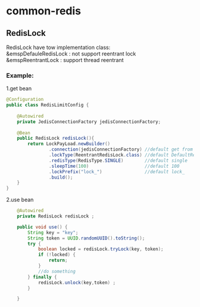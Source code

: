 # common-redis

## RedisLock

RedisLock have tow implementation class:   
&emspDefauleRedisLock : not support reentrant lock   
&emspReentrantLock : support thread reentrant

### Example:

1.get bean
```java
@Configuration
public class RedisLimitConfig {
  
    @Autowired
    private JedisConnectionFactory jedisConnectionFactory;
    
    @Bean
    public RedisLock redisLock(){
        return LockPayLoad.newBuilder()
                .connection(jedisConnectionFactory) //default get from spring ioc
                .lockType(ReentrantRedisLock.class) //default DefaultRedisLock
                .redisType(RedisType.SINGLE)        //default single
                .sleepTime(100)                     //default 100
                .lockPrefix("lock_")                //default lock_
                .build();
    }
}
```
2.use bean
```java
    @Autowired
    private RedisLock redisLock ;

    public void use() {
        String key = "key";
        String token = UUID.randomUUID().toString();
        try {
            boolean locked = redisLock.tryLock(key, token);
            if (!locked) {
                return;
            }
            //do something
        } finally {
            redisLock.unlock(key,token) ;
        }

    }
```

